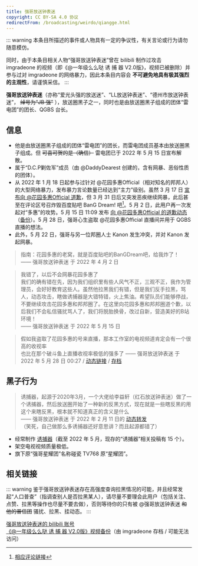 ```yaml
---
title: 强哥放送钟表迷
copyright: CC BY-SA 4.0 协议
redirectFrom: /broadcasting/weirdo/qiangge.html
---
```


::: warning
本条目所描述的事件或人物具有一定的争议性，有关言论或行为请勿随意模仿。

同时，由于本条目相关人物“强哥放送钟表迷”曾在 bilibili 制作过攻击 imgradeone 的视频（即《@一年级么么哒 诱 捕 器 V2.0版》，视频已被删除）并参与过对 imgradeone 的网络暴力，因此本条目内容会 **不可避免地具有极其强烈的主观性**，请谨慎采信。
:::

**强哥放送钟表迷**（亦称“爱光头强的放送迷”、“LL放送钟表迷”、“德州市放送钟表迷”， ~~绰号为“JB 强”~~ ），放送圈黑子之一，同时也是由放送圈黑子组成的团体“雷电团”的团长、QGBS 台长。

## 信息

- 他是由放送圈黑子组成的团体“雷电团”的团长，而雷电团成员基本由放送圈黑子组成。但 ~~可喜可贺的是（确信）~~ 雷电团已于 2022 年 5 月 15 日宣布解散。
- 属于“D.C.P剿佐军”成员（由 @DaddyDearest 创建的，含有网暴、恶俗性质的团体）。
- 从 2022 年 1 月 18 日起参与过针对 @花园多惠Official（相对知名的邦邦人）的大型网络暴力，发布暴力言论数量已经达到“主力”级别。虽然 3 月 17 日 [宣布向 @花园多惠Official 道歉](https://t.bilibili.com/638548885514485785)，但 3 月 31 日后又突发恶疾继续网暴，此后甚至在评论区号召炸毁百度贴吧 BanG Dream! 吧[^1]。5 月 2 日，此用户再一次发起对“多惠”的攻势。5 月 15 日 11:09 发布 [向 @花园多惠Official 的道歉动态](https://t.bilibili.com/660333170016649218)（[备份](https://archive.ph/VoX9g)）。5 月 28 日，强哥心生盗取 @花园多惠Official 直播间并用于 QGBS 直播的想法。
- 此外，5 月 22 日，强哥与另一位邦圈人士 Kanon 发生冲突，并对 Kanon 发起网暴。

> 指南：花园多惠的老窝，就是百度贴吧的BanGDream吧，给我炸了！  
> —— 强哥放送钟表迷 于 2022 年 4 月 2 日

> 我错了，以后不会网暴花园多惠了  
> 我们的确有错在先，因为我们组织里有些人风气不正，三观不正，我作为管理员，会好好教育这些人。虽然他拉黑我们有错，但是我们反手拉黑，骂人，动态攻击，瞎做诱捕器是大错特错，火上焦油。希望队员们能够停战，不要继续攻击花园多惠和邦邦圈了。在这里向花园多惠和邦邦圈道个歉，以后我们不会私信骚扰骂人了，我们将脱胎换骨，改过自新，营造美好的B站环境！  
> —— 强哥放送钟表迷 于 2022 年 5 月 15 日

> 假如我盗取了花园多惠的号来直播，那本工作室的电视频道肯定会有一个很高的收视率  
> 也比在那个破斗鱼上直播收视率极低的强多了
> —— 强哥放送钟表迷 于 2022 年 5 月 28 日 00:27 / [动态链接](https://t.bilibili.com/664991714916696072) / [存档](https://archive.ph/QQp3I)

## 黑子行为

> 诱捕器，起源于2020年3月，一个大佬给李益轩（红石放送钟表迷）做了一个诱捕器，然后放送圈开始了一种新的反黑方式，现在就是一些瞎反黑的用这个来瞎反黑，根本就不知道真正的含义是什么  
> —— 强哥放送钟表迷 于 2022 年 2 月 11 日的 [动态转发](https://t.bilibili.com/625968848922780985)  
> （笑死，自己做那么多诱捕器还好意思讲？而且起源都错了）

- 经常制作 [诱捕器](/web-fair/chaos/youbuqi.md)（截至 2022 年 5 月，现存的“诱捕器”相关投稿有 15 个）。<!-- 4 月：14 个，5 月新增 《【补档】蕾姆REM自媒体诱捕器》（BV1M3411N7CE）-->
- 架空电视视频质量极低。
- 旗下原“强哥星耀团”名称碰瓷 TV768 原“星耀团”。

## 相关链接

::: warning
鉴于强哥放送钟表迷存在高强度查询拉黑情况的可能，并且经常发起“人口普查”（指调查别人是否拉黑某人），请尽量不要理会此用户（包括关注、点赞、拉黑等操作也尽量不要去做），否则等待你的只有被 @强哥放送钟表迷 ~~和他的普信团~~ 骚扰、拉黑、挂动态。
:::

[强哥放送钟表迷的 bilibili 账号](https://space.bilibili.com/586591065)  
[《@一年级么么哒 诱 捕 器 V2.0版》视频备份](https://t.me/imgradeone/239)（由 imgradeone 存档 / 可能无法访问）

[^1]: [相应评论链接](https://www.bilibili.com/video/BV19r4y1Y7C1#reply107740613776)
